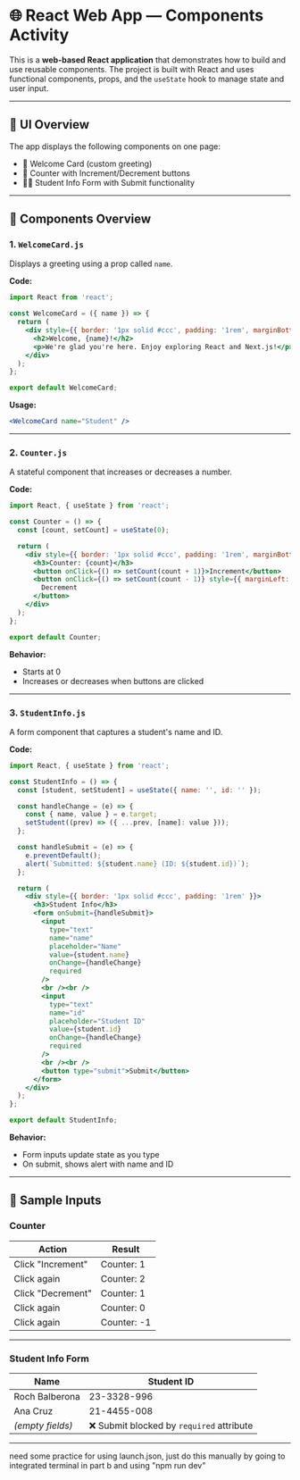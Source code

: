 
# 🌐 React Web App — Components Activity

This is a **web-based React application** that demonstrates how to build and use reusable components. The project is built with React and uses functional components, props, and the `useState` hook to manage state and user input.

---

## 📸 UI Overview

The app displays the following components on one page:

- 🪪 Welcome Card (custom greeting)
- 🔢 Counter with Increment/Decrement buttons
- 🧑‍🎓 Student Info Form with Submit functionality

---

## 🧩 Components Overview

### 1. `WelcomeCard.js`

Displays a greeting using a prop called `name`.

**Code:**
```jsx
import React from 'react';

const WelcomeCard = ({ name }) => {
  return (
    <div style={{ border: '1px solid #ccc', padding: '1rem', marginBottom: '1rem' }}>
      <h2>Welcome, {name}!</h2>
      <p>We're glad you're here. Enjoy exploring React and Next.js!</p>
    </div>
  );
};

export default WelcomeCard;
```

**Usage:**
```jsx
<WelcomeCard name="Student" />
```

---

### 2. `Counter.js`

A stateful component that increases or decreases a number.

**Code:**
```jsx
import React, { useState } from 'react';

const Counter = () => {
  const [count, setCount] = useState(0);

  return (
    <div style={{ border: '1px solid #ccc', padding: '1rem', marginBottom: '1rem' }}>
      <h3>Counter: {count}</h3>
      <button onClick={() => setCount(count + 1)}>Increment</button>
      <button onClick={() => setCount(count - 1)} style={{ marginLeft: '1rem' }}>
        Decrement
      </button>
    </div>
  );
};

export default Counter;
```

**Behavior:**
- Starts at 0
- Increases or decreases when buttons are clicked

---

### 3. `StudentInfo.js`

A form component that captures a student's name and ID.

**Code:**
```jsx
import React, { useState } from 'react';

const StudentInfo = () => {
  const [student, setStudent] = useState({ name: '', id: '' });

  const handleChange = (e) => {
    const { name, value } = e.target;
    setStudent((prev) => ({ ...prev, [name]: value }));
  };

  const handleSubmit = (e) => {
    e.preventDefault();
    alert(`Submitted: ${student.name} (ID: ${student.id})`);
  };

  return (
    <div style={{ border: '1px solid #ccc', padding: '1rem' }}>
      <h3>Student Info</h3>
      <form onSubmit={handleSubmit}>
        <input
          type="text"
          name="name"
          placeholder="Name"
          value={student.name}
          onChange={handleChange}
          required
        />
        <br /><br />
        <input
          type="text"
          name="id"
          placeholder="Student ID"
          value={student.id}
          onChange={handleChange}
          required
        />
        <br /><br />
        <button type="submit">Submit</button>
      </form>
    </div>
  );
};

export default StudentInfo;
```

**Behavior:**
- Form inputs update state as you type
- On submit, shows alert with name and ID

---

## 🧪 Sample Inputs

### Counter

| Action             | Result      |
|--------------------|-------------|
| Click "Increment"  | Counter: 1  |
| Click again        | Counter: 2  |
| Click "Decrement"  | Counter: 1  |
| Click again        | Counter: 0  |
| Click again        | Counter: -1 |

---

### Student Info Form

| Name             | Student ID    |
|------------------|---------------|
| Roch Balberona   | 23-3328-996   |
| Ana Cruz         | 21-4455-008   |
| *(empty fields)* | ❌ Submit blocked by `required` attribute |

---

need some practice for using launch.json, just do this manually by going to integrated terminal in part b and using "npm run dev"